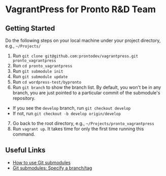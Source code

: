VagrantPress for Pronto R&D Team
================================

Getting Started
---------------

Do the following steps on your local machine under your project directory, e.g., `~/Projects/`

1. Run `git clone git@github.com:prontodev/vagrantpress.git pronto_vagrantpress`
2. Run `cd pronto_vagrantpress`
3. Run `git submodule init`
4. Run `git submodule update`
5. Run `cd wordpress-test/bypronto`
6. Run `git branch` to show the branch list. By default, you won't be in any branch, you are just pointed to a particular commit of the submodule's repository.
  * If you see the `develop` branch, run `git checkout develop`
  * If not, run `git checkout -b develop origin/develop`
7. Go back to the root directory, e.g., `~/Projects/pronto_vagrantpress`
8. Run `vagrant up`. It takes time for only the first time running this command.


Useful Links
------------

* [How to use Git submodules](http://joncairns.com/2011/10/how-to-use-git-submodules/)
* [Git submodules: Specify a branch/tag](http://stackoverflow.com/questions/1777854/git-submodules-specify-a-branch-tag)
